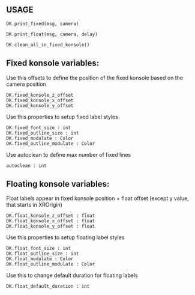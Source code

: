
## USAGE

	DK.print_fixed(msg, camera)

	DK.print_float(msg, camera, delay)

	DK.clean_all_in_fixed_konsole()


## Fixed konsole variables:

Use this offsets to define the position of the fixed konsole based on the camera position

	DK.fixed_konsole_z_offset
	DK.fixed_konsole_x_offset
	DK.fixed_konsole_y_offset

Use this properties to setup fixed label styles

	DK.fixed_font_size : int
	DK.fixed_outline_size : int
	DK.fixed_modulate : Color
	DK.fixed_outline_modulate : Color

Use autoclean to define max number of fixed lines

	autoclean : int

## Floating konsole variables:
	
Float labels appear in fixed konsole position + float offset 
(except y value, that starts in XROrigin)
	
	DK.float_konsole_z_offset : float
	DK.float_konsole_x_offset : float
	DK.float_konsole_y_offset : float

Use this properties to setup floating label styles

	DK.float_font_size : int
	DK.float_outline_size : int
	DK.float_modulate : Color
	DK.float_outline_modulate : Color

Use this to change default duration for floating labels 

	DK.float_default_duration : int
